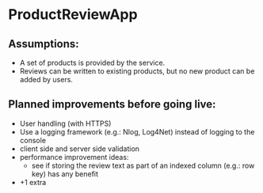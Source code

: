# ProductReviewApp

## Assumptions:
* A set of products is provided by the service.
* Reviews can be written to existing products, but no new product can be added by users.


## Planned improvements before going live:
* User handling (with HTTPS)
* Use a logging framework (e.g.: Nlog, Log4Net) instead of logging to the console
* client side and server side validation
* performance improvement ideas:
  - see if storing the review text as part of an indexed column (e.g.: row key) has any benefit
* +1 extra

